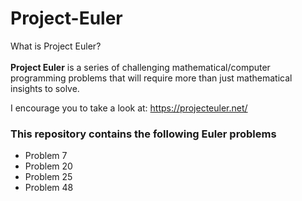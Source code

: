 # Project-Euler
What is Project Euler? <br/><br/>
**Project Euler** is a series of challenging mathematical/computer programming problems that will require more than just mathematical insights to solve. 

I encourage you to take a look at: 
https://projecteuler.net/

### This repository contains the following Euler problems
* Problem 7
* Problem 20
* Problem 25
* Problem 48
